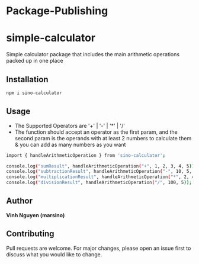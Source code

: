 # Package-Publishing

# simple-calculator
Simple calculator package that includes the main arithmetic operations packed up in one place

## Installation
```sh 
npm i sino-calculator
```

## Usage
* The Supported Operators are '+' | '-' | '*' | '/'
* The function should accept an operator as the first param, and the second param is the operands with at least 2 numbers to calculate them & you can add as many numbers as you want
  
```sh
import { handleArithmeticOperation } from 'sino-calculator';

console.log("sumResult", handleArithmeticOperation("+", 1, 2, 3, 4, 5)); // Output: 15
console.log("subtractionResult", handleArithmeticOperation("-", 10, 5, 2)); // Output: 3
console.log("multiplicationResult", handleArithmeticOperation("*", 2, 4, 6)); // Output: 48
console.log("divisionResult", handleArithmeticOperation("/", 100, 5)); // Output: 20
```

## Author
**Vinh Nguyen (marsino)**

## Contributing
Pull requests are welcome. For major changes, please open an issue first to discuss what you would like to change.